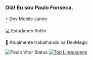 ### Olá! Eu sou Paulo Fonseca.


⚡ Dev Mobile Junior

💻 Estudando Kotlin

🔭 Atualmente trabalhando na DevMagic


![Paulo Vitor Status](https://github-readme-stats.vercel.app/api?username=PauloVOFonseca&show_icons=true&theme=radical&count_private=true) [![Top Linguagens](https://github-readme-stats.vercel.app/api/top-langs/?username=PauloVOFonseca&theme=radical)](https://github.com/anuraghazra/github-readme-stats)

<!--
**PauloVOFonseca/PauloVOFonseca** is a ✨ _special_ ✨ repository because its `README.md` (this file) appears on your GitHub profile.

Here are some ideas to get you started:

- 🔭 I’m currently working on ...
- 🌱 I’m currently learning ...
- 👯 I’m looking to collaborate on ...
- 🤔 I’m looking for help with ...
- 💬 Ask me about ...
- 📫 How to reach me: ...
- 😄 Pronouns: ...
- ⚡ Fun fact: ...
-->
